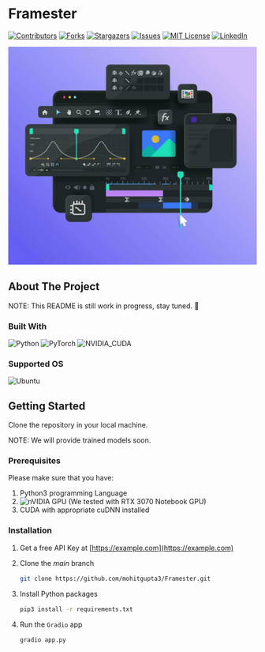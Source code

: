 # Framester

[![Contributors][contributors-shield]][contributors-url]
[![Forks][forks-shield]][forks-url]
[![Stargazers][stars-shield]][stars-url]
[![Issues][issues-shield]][issues-url]
[![MIT License][license-shield]][license-url]
[![LinkedIn][linkedin-shield]][linkedin-url]

<!-- PROJECT LOGO -->
![AI Video manipulation toolbox!](demo/assets/banner.jpg "FUCK YOU!")

## About The Project

NOTE: This README is still work in progress, stay tuned. 😬
<!-- ABOUT THE PROJECT --
[![Product Name Screen Shot][product-screenshot]](https://example.com)

There are many great README templates available on GitHub; however, I didn't find one that really suited my needs so I created this enhanced one. I want to create a README template so amazing that it'll be the last one you ever need -- I think this is it.

Here's why:

- Your time should be focused on creating something amazing. A project that solves a problem and helps others
- You shouldn't be doing the same tasks over and over like creating a README from scratch
- You should implement DRY principles to the rest of your life :smile:

Of course, no one template will serve all projects since your needs may be different. So I'll be adding more in the near future. You may also suggest changes by forking this repo and creating a pull request or opening an issue. Thanks to all the people have contributed to expanding this template!

Use the `BLANK_README.md` to get started.
-->
### Built With

![Python](https://img.shields.io/badge/python-3670A0?style=for-the-badge&logo=python&logoColor=ffdd54) ![PyTorch](https://img.shields.io/badge/PyTorch-%23EE4C2C.svg?style=for-the-badge&logo=PyTorch&logoColor=white) ![NVIDIA_CUDA](https://img.shields.io/badge/NVIDIA-CUDA-76B900?style=for-the-badge&logo=nvidia&logoColor=white)

### Supported OS

![Ubuntu](https://img.shields.io/badge/Ubuntu-E95420?style=for-the-badge&logo=ubuntu&logoColor=white)

<!-- GETTING STARTED -->
## Getting Started

Clone the repository in your local machine.

NOTE: We will provide trained models soon.

### Prerequisites

Please make sure that you have:

1. Python3 programming Language
2. ![nVIDIA](https://img.shields.io/badge/nVIDIA-%2376B900.svg?style=for-the-badge&logo=nVIDIA&logoColor=white) GPU (We tested with RTX 3070 Notebook GPU)
3. CUDA with appropriate cuDNN installed

### Installation

1. Get a free API Key at [https://example.com](https://example.com)
2. Clone the _main_ branch

   ```sh
   git clone https://github.com/mohitgupta3/Framester.git
   ```

3. Install Python packages

   ```sh
   pip3 install -r requirements.txt
   ```

4. Run the `Gradio` app

   ```sh
   gradio app.py
   ```
<!--
<!-- USAGE EXAMPLES --

## Usage

Use this space to show useful examples of how a project can be used. Additional screenshots, code examples and demos work well in this space. You may also link to more resources.

_For more examples, please refer to the [Documentation](https://example.com)_

<!-- ROADMAP --

## Roadmap

- [x] Add Changelog
- [x] Add back to top links
- [ ] Add Additional Templates w/ Examples
- [ ] Add "components" document to easily copy & paste sections of the readme
- [ ] Multi-language Support
  - [ ] Chinese
  - [ ] Spanish

See the [open issues](https://github.com/mohitgupta3/Framester/issues) for a full list of proposed features (and known issues).

<!-- CONTRIBUTING --

## Contributing

Contributions are what make the open source community such an amazing place to learn, inspire, and create. Any contributions you make are **greatly appreciated**.

If you have a suggestion that would make this better, please fork the repo and create a pull request. You can also simply open an issue with the tag "enhancement".
Don't forget to give the project a star! Thanks again!

1. Fork the Project
2. Create your Feature Branch (`git checkout -b feature/AmazingFeature`)
3. Commit your Changes (`git commit -m 'Add some AmazingFeature'`)
4. Push to the Branch (`git push origin feature/AmazingFeature`)
5. Open a Pull Request

<!-- LICENSE --

## License

Distributed under the MIT License. See `LICENSE.txt` for more information.

<!-- CONTACT --

## Contact

Your Name - [@your_twitter](https://twitter.com/your_username) - <email@example.com>

Project Link: [https://github.com/your_username/repo_name](https://github.com/your_username/repo_name)
-->
<!-- MARKDOWN LINKS & IMAGES -->
[contributors-shield]: https://img.shields.io/github/contributors/mohitgupta3/Framester.svg?style=for-the-badge
[contributors-url]: https://github.com/mohitgupta3/Framester/graphs/contributors
[forks-shield]: https://img.shields.io/github/forks/mohitgupta3/Framester.svg?style=for-the-badge
[forks-url]: https://github.com/mohitgupta3/Framester/network/members
[stars-shield]: https://img.shields.io/github/stars/mohitgupta3/Framester.svg?style=for-the-badge
[stars-url]: https://github.com/mohitgupta3/Framester/stargazers
[issues-shield]: https://img.shields.io/github/issues/mohitgupta3/Framester.svg?style=for-the-badge
[issues-url]: https://github.com/mohitgupta3/Framester/issues
[license-shield]: https://img.shields.io/github/license/mohitgupta3/Framester.svg?style=for-the-badge
[license-url]: https://github.com/mohitgupta3/Framester/blob/master/LICENSE.txt
[linkedin-shield]: https://img.shields.io/badge/linkedin-%230077B5.svg?style=for-the-badge&logo=linkedin&logoColor=white
[linkedin-url]: https://www.linkedin.com/in/mohit-gupta-178639130/
